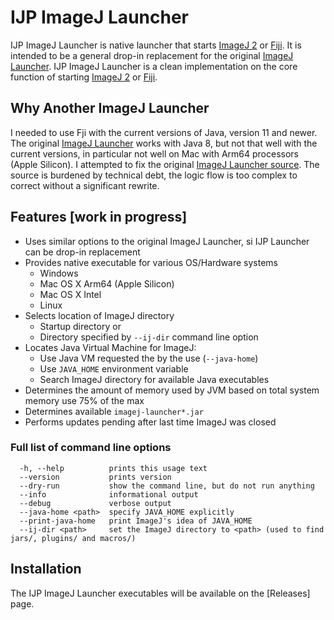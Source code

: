 IJP ImageJ Launcher
===================

IJP ImageJ Launcher is native launcher that starts [ImageJ 2] or [Fiji].
It is intended to be a general drop-in replacement for the original [ImageJ Launcher].
IJP ImageJ Launcher is a clean implementation on the core function of starting [ImageJ 2] or [Fiji].


Why Another ImageJ Launcher
---------------------------
I needed to use Fji with the current versions of Java, version 11 and newer.
The original [ImageJ Launcher] works with Java 8, but not that well with the current versions,
in particular not well on Mac with Arm64 processors (Apple Silicon).
I attempted to fix the original [ImageJ Launcher source].
The source is burdened by technical debt,
the logic flow is too complex to correct without a significant rewrite.


Features [work in progress]
--------

* Uses similar options to the original ImageJ Launcher, si IJP Launcher can be drop-in replacement
* Provides native executable for various OS/Hardware systems
    - Windows
    - Mac OS X Arm64 (Apple Silicon)
    - Mac OS X Intel
    - Linux
* Selects location of ImageJ directory
    - Startup directory or
    - Directory specified by `--ij-dir` command line option
* Locates Java Virtual Machine for ImageJ:
    - Use Java VM requested the by the use (`--java-home`)
    - Use `JAVA_HOME` environment variable
    - Search ImageJ directory for available Java executables
* Determines the amount of memory used by JVM based on total system memory use 75% of the max
* Determines available `imagej-launcher*.jar`
* Performs updates pending after last time ImageJ was closed

### Full list of command line options

```
  -h, --help          prints this usage text
  --version           prints version
  --dry-run           show the command line, but do not run anything
  --info              informational output
  --debug             verbose output
  --java-home <path>  specify JAVA_HOME explicitly
  --print-java-home   print ImageJ's idea of JAVA_HOME
  --ij-dir <path>     set the ImageJ directory to <path> (used to find jars/, plugins/ and macros/)
```

Installation
------------
The IJP ImageJ Launcher executables will be available on the [Releases] page.


[//]: # (Links)

[Fiji]: https://imagej.net/software/fiji/

[ImageJ 2]: https://imagej.net/software/imagej2/

[ImageJ Launcher]:https://imagej.net/learn/launcher

[ImageJ Launcher source]:https://github.com/imagej/imagej-launcher/